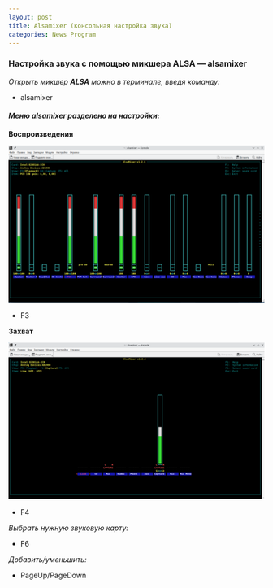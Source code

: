 ```yaml
---
layout: post
title: Alsamixer (консольная настройка звука)
categories: News Program
---
```


### **Настройка звука с помощью микшера ALSA — alsamixer**

*Открыть микшер **ALSA** можно в терминале, введя команду:*

- alsamixer

#### *Меню alsamixer разделено на настройки:*

**Воспроизведения**

![](/image/alsa/alsa_f3.png)

- F3

**Захват**

![](/image/alsa/alsa_f4.png)

- F4

*Выбрать нужную звуковую карту:*

-  F6

*Добавить/уменьшить:*

- PageUp/PageDown